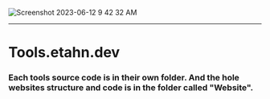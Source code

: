![Screenshot 2023-06-12 9 42 32 AM](https://github.com/etahn-git/tools.etahn.dev/assets/117325175/7145d88d-b0b6-45ce-94ff-9df88b14cb01)
<hr>

# Tools.etahn.dev
### Each tools source code is in their own folder. And the hole websites structure and code is in the folder called "Website".
